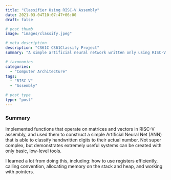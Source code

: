 ```yaml
---
title: "Classifier Using RISC-V Assembly"
date: 2021-03-04T10:07:47+06:00
draft: false

# post thumb
image: "images/classify.jpeg"

# meta description
description: "CS61C CS61Classify Project"
summary: "A simple artificial neural network written only using RISC-V."

# taxonomies
categories: 
  - "Computer Architecture"
tags:
  - "RISC-V"
  - "Assembly"

# post type
type: "post"
---
```


### Summary
Implemented functions that operate on matrices and vectors in RISC-V assembly, and used them to construct a simple Artificial Neural Net (ANN) that is able to classify handwritten digits to their actual number. Not super complex, but demonstrates extremely useful systems can be created with only basic, low-level tools.

I learned a lot from doing this, including: how to use registers efficiently, calling convention, allocating memory on the stack and heap, and working with pointers.